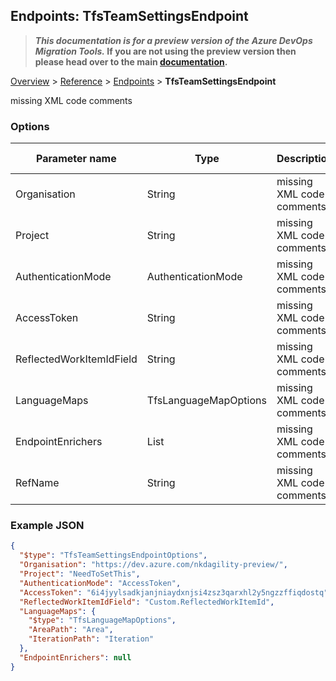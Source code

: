 ## Endpoints: TfsTeamSettingsEndpoint

>**_This documentation is for a preview version of the Azure DevOps Migration Tools._ If you are not using the preview version then please head over to the main [documentation](https://nkdagility.github.io/azure-devops-migration-tools).**

[Overview](.././index.md) > [Reference](../index.md) > [Endpoints](./index.md) > **TfsTeamSettingsEndpoint**

missing XML code comments

### Options

| Parameter name         | Type    | Description                              | Default Value                            |
|------------------------|---------|------------------------------------------|------------------------------------------|
| Organisation | String | missing XML code comments | missing XML code comments |
| Project | String | missing XML code comments | missing XML code comments |
| AuthenticationMode | AuthenticationMode | missing XML code comments | missing XML code comments |
| AccessToken | String | missing XML code comments | missing XML code comments |
| ReflectedWorkItemIdField | String | missing XML code comments | missing XML code comments |
| LanguageMaps | TfsLanguageMapOptions | missing XML code comments | missing XML code comments |
| EndpointEnrichers | List | missing XML code comments | missing XML code comments |
| RefName | String | missing XML code comments | missing XML code comments |


### Example JSON

```JSON
{
  "$type": "TfsTeamSettingsEndpointOptions",
  "Organisation": "https://dev.azure.com/nkdagility-preview/",
  "Project": "NeedToSetThis",
  "AuthenticationMode": "AccessToken",
  "AccessToken": "6i4jyylsadkjanjniaydxnjsi4zsz3qarxhl2y5ngzzffiqdostq",
  "ReflectedWorkItemIdField": "Custom.ReflectedWorkItemId",
  "LanguageMaps": {
    "$type": "TfsLanguageMapOptions",
    "AreaPath": "Area",
    "IterationPath": "Iteration"
  },
  "EndpointEnrichers": null
}
```
